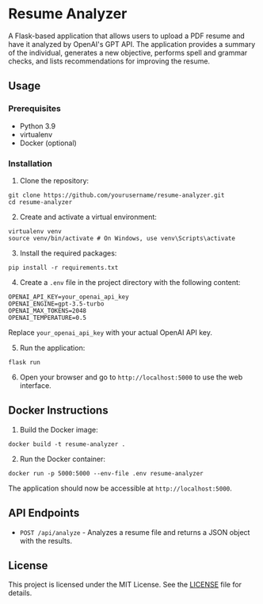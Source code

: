 # Resume Analyzer

A Flask-based application that allows users to upload a PDF resume and have it analyzed by OpenAI's GPT API. The application provides a summary of the individual, generates a new objective, performs spell and grammar checks, and lists recommendations for improving the resume.

## Usage

### Prerequisites

- Python 3.9
- virtualenv
- Docker (optional)

### Installation

1. Clone the repository:

```
git clone https://github.com/yourusername/resume-analyzer.git
cd resume-analyzer
```

2. Create and activate a virtual environment:

```
virtualenv venv
source venv/bin/activate # On Windows, use venv\Scripts\activate
```

3. Install the required packages:

```
pip install -r requirements.txt
```

4. Create a `.env` file in the project directory with the following content:

```
OPENAI_API_KEY=your_openai_api_key
OPENAI_ENGINE=gpt-3.5-turbo
OPENAI_MAX_TOKENS=2048
OPENAI_TEMPERATURE=0.5
```

Replace `your_openai_api_key` with your actual OpenAI API key.

5. Run the application:

```
flask run
```

6. Open your browser and go to `http://localhost:5000` to use the web interface.

## Docker Instructions

1. Build the Docker image:

```
docker build -t resume-analyzer .
```

2. Run the Docker container:

```
docker run -p 5000:5000 --env-file .env resume-analyzer
```

The application should now be accessible at `http://localhost:5000`.

## API Endpoints

- `POST /api/analyze` - Analyzes a resume file and returns a JSON object with the results.

## License

This project is licensed under the MIT License. See the [LICENSE](LICENSE) file for details.
